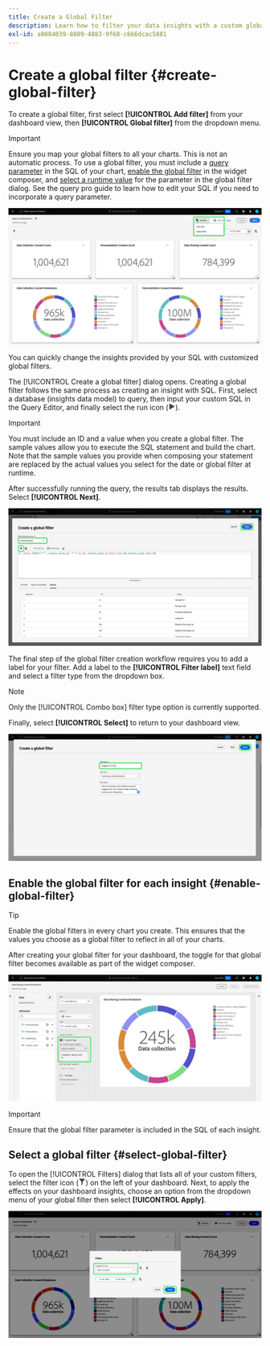 ```yaml
---
title: Create a Global Filter
description: Learn how to filter your data insights with a custom globally applied filter.
exl-id: a0084039-8809-4883-9f68-c666dcac5881
---
```

# Create a global filter {#create-global-filter}

To create a global filter, first select **[!UICONTROL Add filter]** from your dashboard view, then **[!UICONTROL Global filter]** from the dropdown menu. 

>[!IMPORTANT]
>
>Ensure you map your global filters to all your charts. This is not an automatic process. To use a global filter, you must include a [query parameter](../../../../query-service/ui/parameterized-queries.md) in the SQL of your chart, [enable the global filter](#enable-global-filter) in the widget composer, and [select a runtime value](#select-global-filter) for the parameter in the global filter dialog. See the query pro guide to learn how to edit your SQL if you need to incorporate a query parameter.

![A custom dashboard with Add filter and its dropdown menu highlighted.](../../../images/customizable-insights/add-filter.png)

You can quickly change the insights provided by your SQL with customized global filters.

The [!UICONTROL Create a global filter] dialog opens. Creating a global filter follows the same process as creating an insight with SQL. First, select a database (insights data model) to query, then input your custom SQL in the Query Editor, and finally select the run icon (![A run icon.](/help/images/icons/play.png)). 

>[!IMPORTANT]
>
>You must include an ID and a value when you create a global filter. The sample values allow you to execute the SQL statement and build the chart. Note that the sample values you provide when composing your statement are replaced by the actual values you select for the date or global filter at runtime. 

After successfully running the query, the results tab displays the results. Select **[!UICONTROL Next]**.

![The [!UICONTROL Create a global filter dialog] with the dataset dropdown menu, the run icon and Next highlighted.](../../../images/customizable-insights/global-filter.png)

The final step of the global filter creation workflow requires you to add a label for your filter. Add a label to the **[!UICONTROL Filter label]** text field and select a filter type from the dropdown box. 

>[!NOTE]
>
>Only the [!UICONTROL Combo box] filter type option is currently supported. 

Finally, select **[!UICONTROL Select]** to return to your dashboard view.

![The [!UICONTROL Create a global filter dialog] with Select and the Filter label text input highlighted.](../../../images/customizable-insights/global-filter-label.png)

## Enable the global filter for each insight {#enable-global-filter}

>[!TIP]
>
>Enable the global filters in every chart you create. This ensures that the values you choose as a global filter to reflect in all of your charts.

After creating your global filter for your dashboard, the toggle for that global filter becomes available as part of the widget composer.

![The widget composer with the Global Filter toggle highlighted.](../../../images/customizable-insights/global-filter-consent.png)

>[!IMPORTANT]
>
>Ensure that the global filter parameter is included in the SQL of each insight.

## Select a global filter {#select-global-filter}

To open the [!UICONTROL Filters] dialog that lists all of your custom filters, select the filter icon (![A filter icon.](/help/images/icons/filter.png)) on the left of your dashboard. Next, to apply the effects on your dashboard insights, choose an option from the dropdown menu of your global filter then select **[!UICONTROL Apply]**.

![A custom dashboard with the filter dialog highlighted.](../../../images/customizable-insights/custom-filters.png)
